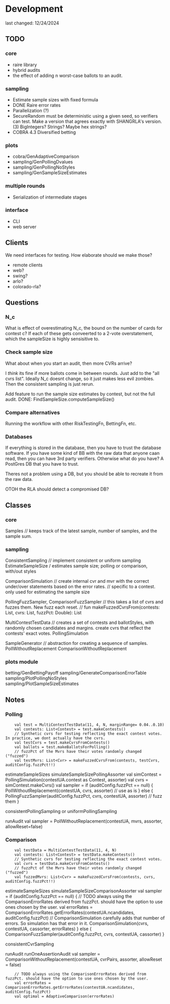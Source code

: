 # Development
last changed: 12/24/2024

## TODO

### core
* raire library
* hybrid audits
* the effect of adding n worst-case ballots to an audit.

### sampling
* Estimate sample sizes with fixed formula
* DONE Raire error rates
* Parallelization (?)
* SecureRandom must be deterministic using a given seed, so verifiers can test. 
  Make a version that agrees exactly with SHANGRLA's version. (3)
  BigIntegers? Strings? Maybe hex strings?
* COBRA 4.3 Diversified betting

### plots
* cobra/GenAdaptiveComparison
* sampling/GenPollingDvalues
* sampling/GenPollingNoStyles
* sampling/GenSampleSizeEstimates

### multiple rounds
* Serialization of intermediate stages

### interface
* CLI
* web server


## Clients
We need interfaces for testing. How elaborate should we make those?

* remote clients
* web?
* swing?
* arlo?
* colorado-rla?

## Questions

### N_c
What is effect of overestimating N_c, the bound on the number of cards for contest c?
If each of these gets conveerted to a 2-vote overstatement, which the sampleSize is highly sensisitive to.


### Check sample size

What about when you start an audit, then more CVRs arrive?

I _think_ its fine if more ballots come in between rounds. Just add to the "all cvrs list". Ideally N_c doesnt change,
so it just makes less evil zombies. Then the consistent sampling is just rerun.

Add feature to run the sample size estimates by contest, but not the full audit.
DONE: FindSampleSize.computeSampleSize()


### Compare alternatives

Running the workflow with other RiskTestingFn, BettingFn, etc.


### Databases

If everything is stored in the database, then you have to trust the database software. If you have some kind of BB
with the raw data that anyone caan read, then you can have 3rd party verifiers. Otherwise what do you have?
A PostGres DB that you have to trust.

Theres not a problem using a DB, but you should be able to recreate it from the raw data.

OTOH the RLA should detect a compromised DB?

## Classes

### core
Samples       // keeps track of the latest sample, number of samples, and the sample sum.

### sampling

ConsistentSampling    // implement consistent or uniform sampling
EstimateSampleSize    / estimates sample size; polling or comparison, with/out styles

ComparisonSimulation // create internal cvr and mvr with the correct under/over statements based on the error rates.
                     // specific to a contest. only used for estimating the sample size

PollingFuzzSampler, ComparisonFuzzSampler           // this takes a list of cvrs and fuzzes them. New fuzz each reset.
                      // fun makeFuzzedCvrsFrom(contests: List<Contest>, cvrs: List<Cvr>, fuzzPct: Double): List<Cvr> 

MultiContestTestData  // creates a set of contests and ballotStyles, with randomly chosen candidates and margins. create cvrs that reflect the contests' exact votes.
PollingSimulation

SampleGenerator       // abstraction for creating a sequence of samples. 
PollWithoutReplacement
ComparisonWithoutReplacement

### plots module
betting/GenBettingPayoff
sampling/GenerateComparisonErrorTable  
sampling/PlotPollingNoStyles  
sampling/PlotSampleSizeEstimates 

## Notes

### Polling

        val test = MultiContestTestData(11, 4, N, marginRange= 0.04..0.10)
        val contests: List<Contest> = test.makeContests()
        // Synthetic cvrs for testing reflecting the exact contest votes. In practice, we dont actually have the cvrs.
        val testCvrs = test.makeCvrsFromContests()
        val ballots = test.makeBallotsForPolling()
        // fuzzPct of the Mvrs have their votes randomly changed ("fuzzed")
        val testMvrs: List<Cvr> = makeFuzzedCvrsFrom(contests, testCvrs, auditConfig.fuzzPct!!)

estimateSampleSizes
    simulateSampleSizePollingAssorter
        val simContest = PollingSimulation(contestUA.contest as Contest, assorter)
        val cvrs = simContest.makeCvrs()
        val sampler = if (auditConfig.fuzzPct == null) {
            PollWithoutReplacement(contestUA, cvrs, assorter) // use as is
        } else {
            PollingFuzzSampler(auditConfig.fuzzPct, cvrs, contestUA, assorter) // fuzz them
        }

consistentPollingSampling or uniformPollingSampling

runAudit
    val sampler = PollWithoutReplacement(contestUA, mvrs, assorter, allowReset=false)


### Comparison

        val testData = MultiContestTestData(11, 4, N)
        val contests: List<Contest> = testData.makeContests()
        // Synthetic cvrs for testing reflecting the exact contest votes.
        val cvrs = testData.makeCvrsFromContests()
        // fuzzPct of the Mvrs have their votes randomly changed ("fuzzed")
        val fuzzedMvrs: List<Cvr> = makeFuzzedCvrsFrom(contests, cvrs, auditConfig.fuzzPct!!)

estimateSampleSizes
    simulateSampleSizeComparisonAssorter
        val sampler = if (auditConfig.fuzzPct == null) {
            // TODO always using the ComparisonErrorRates derived from fuzzPct. should have the option to use ones chosen by the user.
            val errorRates = ComparisonErrorRates.getErrorRates(contestUA.ncandidates, auditConfig.fuzzPct)
            // ComparisonSimulation carefully adds that number of errors. So simulation has that error in it.
            ComparisonSimulation(cvrs, contestUA, cassorter, errorRates)
        } else {
            ComparisonFuzzSampler(auditConfig.fuzzPct, cvrs, contestUA, cassorter)
        }

consistentCvrSampling

runAudit
    runOneAssertionAudit
        val sampler = ComparisonWithoutReplacement(contestUA, cvrPairs, assorter, allowReset = false)

        // TODO always using the ComparisonErrorRates derived from fuzzPct. should have the option to use ones chosen by the user.
        val errorRates = ComparisonErrorRates.getErrorRates(contestUA.ncandidates, auditConfig.fuzzPct)
        val optimal = AdaptiveComparison(errorRates)